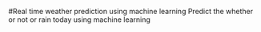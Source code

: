 #Real time weather prediction using machine learning
 Predict the whether or not or rain today using machine learning 
